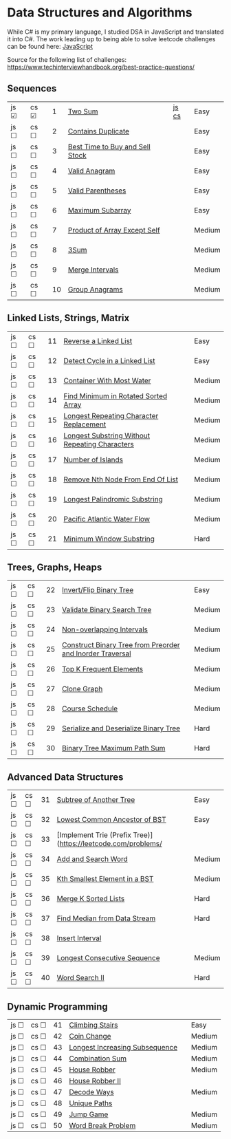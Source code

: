# Data Structures and Algorithms

While C# is my primary language, I studied DSA in JavaScript and translated it into C#. The work leading up to being able to solve leetcode challenges can be found here: [JavaScript](./javascript)

Source for the following list of challenges: https://www.techinterviewhandbook.org/best-practice-questions/

## Sequences

|     |     |     |       |          |          |
| --- | --- | --- | ----- | -------- | ----- |
| js &#9745; | cs &#9745; | 1 | [Two Sum](https://leetcode.com/problems/two-sum/) | [js](./leet/1-two-sum.js) [cs](./leet/1-two-sum.cs) | Easy |
| js &#9744; | cs &#9744; | 2 | [Contains Duplicate](https://leetcode.com/problems/contains-duplicate/) | | Easy |
| js &#9744; | cs &#9744; | 3 | [Best Time to Buy and Sell Stock](https://leetcode.com/problems/best-time-to-buy-and-sell-stock/) | | Easy |
| js &#9744; | cs &#9744; | 4 | [Valid Anagram](https://leetcode.com/problems/valid-anagram/) | | Easy |
| js &#9744; | cs &#9744; | 5 | [Valid Parentheses](https://leetcode.com/problems/valid-parentheses/) | | Easy |
| js &#9744; | cs &#9744; | 6 | [Maximum Subarray](https://leetcode.com/problems/maximum-subarray/) | | Easy |
| js &#9744; | cs &#9744; | 7 | [Product of Array Except Self](https://leetcode.com/problems/product-of-array-except-self/solution/) | | Medium |
| js &#9744; | cs &#9744; | 8 | [3Sum](https://leetcode.com/problems/3sum/) | | Medium |
| js &#9744; | cs &#9744; | 9 | [Merge Intervals](https://leetcode.com/problems/merge-intervals/) | | Medium |
| js &#9744; | cs &#9744; | 10 | [Group Anagrams](https://leetcode.com/problems/group-anagrams/) | | Medium |

## Linked Lists, Strings, Matrix

|     |     |     |       |          |          |
| --- | --- | --- | ----- | -------- | ----- |
| js &#9744; | cs &#9744; | 11 | [Reverse a Linked List](https://leetcode.com/problems/reverse-linked-list/) | | Easy |
| js &#9744; | cs &#9744; | 12 | [Detect Cycle in a Linked List](https://leetcode.com/problems/linked-list-cycle/) | | Easy |
| js &#9744; | cs &#9744; | 13 | [Container With Most Water](https://leetcode.com/problems/container-with-most-water/) | | Medium |
| js &#9744; | cs &#9744; | 14 | [Find Minimum in Rotated Sorted Array](https://leetcode.com/problems/find-minimum-in-rotated-sorted-array/) | | Medium |
| js &#9744; | cs &#9744; | 15 | [Longest Repeating Character Replacement](https://leetcode.com/problems/longest-repeating-character-replacement/) | | Medium |
| js &#9744; | cs &#9744; | 16 | [Longest Substring Without Repeating Characters](https://leetcode.com/problems/longest-substring-without-repeating-characters/) | | Medium |
| js &#9744; | cs &#9744; | 17 | [Number of Islands](https://leetcode.com/problems/number-of-islands/) | | Medium |
| js &#9744; | cs &#9744; | 18 | [Remove Nth Node From End Of List](https://leetcode.com/problems/remove-nth-node-from-end-of-list/) | | Medium |
| js &#9744; | cs &#9744; | 19 | [Longest Palindromic Substring](https://leetcode.com/problems/longest-palindromic-substring/) | | Medium |
| js &#9744; | cs &#9744; | 20 | [Pacific Atlantic Water Flow](https://leetcode.com/problems/pacific-atlantic-water-flow/) | | Medium |
| js &#9744; | cs &#9744; | 21 | [Minimum Window Substring](https://leetcode.com/problems/minimum-window-substring/) | | Hard |

## Trees, Graphs, Heaps

|     |     |     |       |          |          |
| --- | --- | --- | ----- | -------- | ----- |
| js &#9744; | cs &#9744; | 22 | [Invert/Flip Binary Tree](https://leetcode.com/problems/invert-binary-tree/) | | Easy |
| js &#9744; | cs &#9744; | 23 | [Validate Binary Search Tree](https://leetcode.com/problems/validate-binary-search-tree/) | | Medium |
| js &#9744; | cs &#9744; | 24 | [Non-overlapping Intervals](https://leetcode.com/problems/non-overlapping-intervals/) | | Medium |
| js &#9744; | cs &#9744; | 25 | [Construct Binary Tree from Preorder and Inorder Traversal](https://leetcode.com/problems/construct-binary-tree-from-preorder-and-inorder-traversal/) | | Medium |
| js &#9744; | cs &#9744; | 26 | [Top K Frequent Elements](https://leetcode.com/problems/top-k-frequent-elements/) | | Medium |
| js &#9744; | cs &#9744; | 27 | [Clone Graph](https://leetcode.com/problems/clone-graph/) | | Medium |
| js &#9744; | cs &#9744; | 28 | [Course Schedule](https://leetcode.com/problems/course-schedule/) | | Medium |
| js &#9744; | cs &#9744; | 29 | [Serialize and Deserialize Binary Tree](https://leetcode.com/problems/serialize-and-deserialize-binary-tree/) | | Hard |
| js &#9744; | cs &#9744; | 30 | [Binary Tree Maximum Path Sum](https://leetcode.com/problems/binary-tree-maximum-path-sum/) | | Hard |

## Advanced Data Structures

|     |     |     |       |          |          |
| --- | --- | --- | ----- | -------- | ----- |
| js &#9744; | cs &#9744; | 31 | [Subtree of Another Tree](https://leetcode.com/problems/subtree-of-another-tree/) | | Easy |
| js &#9744; | cs &#9744; | 32 | [Lowest Common Ancestor of BST](https://leetcode.com/problems/lowest-common-ancestor-of-a-binary-search-tree/) | | Easy |
| js &#9744; | cs &#9744; | 33 | [Implement Trie (Prefix Tree)](https://leetcode.com/problems/ |
| js &#9744; | cs &#9744; | 34 | [Add and Search Word](https://leetcode.com/problems/add-and-search-word-data-structure-design/) | | Medium |
| js &#9744; | cs &#9744; | 35 | [Kth Smallest Element in a BST](https://leetcode.com/problems/kth-smallest-element-in-a-bst/) | | Medium |
| js &#9744; | cs &#9744; | 36 | [Merge K Sorted Lists](https://leetcode.com/problems/merge-k-sorted-lists/) | | Hard |
| js &#9744; | cs &#9744; | 37 | [Find Median from Data Stream](https://leetcode.com/problems/find-median-from-data-stream/) | | Hard |
| js &#9744; | cs &#9744; | 38 | [Insert Interval](https://leetcode.com/problems/insert-interval/) | 
| js &#9744; | cs &#9744; | 39 | [Longest Consecutive Sequence](https://leetcode.com/problems/longest-consecutive-sequence/) | | Medium |
| js &#9744; | cs &#9744; | 40 | [Word Search II](https://leetcode.com/problems/word-search-ii/) | | Hard |

## Dynamic Programming

|     |     |     |       |          |          |
| --- | --- | --- | ----- | -------- | ----- |
| js &#9744; | cs &#9744; | 41 | [Climbing Stairs](https://leetcode.com/problems/climbing-stairs/) | | Easy |
| js &#9744; | cs &#9744; | 42 | [Coin Change](https://leetcode.com/problems/coin-change/) | | Medium |
| js &#9744; | cs &#9744; | 43 | [Longest Increasing Subsequence](https://leetcode.com/problems/longest-increasing-subsequence/) | | Medium |
| js &#9744; | cs &#9744; | 44 | [Combination Sum](https://leetcode.com/problems/combination-sum-iv/) | | Medium |
| js &#9744; | cs &#9744; | 45 | [House Robber](https://leetcode.com/problems/house-robber/) | | Medium |
| js &#9744; | cs &#9744; | 46 | [House Robber II](https://leetcode.com/problems/house-robber-ii/) | 
| js &#9744; | cs &#9744; | 47 | [Decode Ways](https://leetcode.com/problems/decode-ways/) | | Medium 
| js &#9744; | cs &#9744; | 48 | [Unique Paths](https://leetcode.com/problems/unique-paths/) | | 
| js &#9744; | cs &#9744; | 49 | [Jump Game](https://leetcode.com/problems/jump-game/) | | Medium |
| js &#9744; | cs &#9744; | 50 | [Word Break Problem](https://leetcode.com/problems/word-break/) | | Medium |
